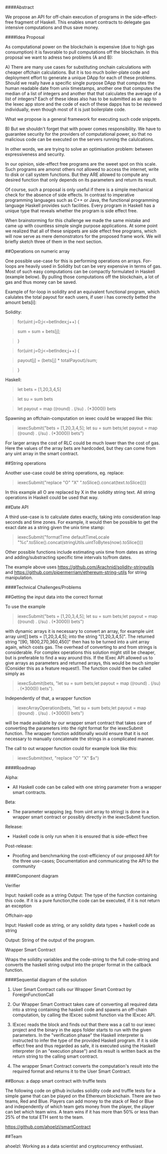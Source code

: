 ####Abstract


We propose an API for off-chain execution of programs in the side-effect-free fragment of Haskell.
This enables smart contracts to delegate gas intensive computations and thus save money.

####Idea Proposal

As computational power on the blockchain is expensive (due to high gas consumption) it is favorable to pull computations off the blockchain.
In this proposal we want to adress two problems (A and B):

A) 
There are many use cases for substituting onchain calculations with cheaper offchain calculations. 
But it is too much boiler-plate code and deployment effort to generate a unique DApp
for each of these problems.
Should we really have a specific single purpose DApp that computes
the human readable date from unix timestamps, another one that computes the median of a list of integers and another that that calculates the average of a list of integers? Each of these ideas also has to be submitted as an app to the Iexec app store and the code of each of these dapps has to be reviewed individually, even though most of it is just boilerplate code.


What we propose is a general framework for executing such code snippets.


B)
But we shouldn't forget that with power comes responsibility. 
We have to guarantee security for the providers of computational power, so that no malicious code can be executed on the servers running the calulcations.

In other words, we are trying to solve an optimisation problem: between expressiveness and security.

In our opinion, side-effect free programs are the sweet spot on this scale.
Such programs are amonst others not allowed to access the internet, write to disk or call system functions. But they ARE allowed to compute any desired function that only depends on its parameters and return its result.


Of course, such a proposal is only useful if there is a simple mechanical check for the absence of side effects.
In contrast to imperative programming languages such as C++ or Java, the functional programming language Haskell provides such facilities.
Every program in Haskell has a unique type that reveals
whether the program is side effect free. 

When brainstorming for this challenge we made the same mistake and came up with
countless simple single purpose applications.
At some point we realized that all of these snippets are side effect free programs, which will now serve as mere demonstrators for the proposed frame work.
We will briefly sketch three of them in the next section.

##Operations on numeric array

One possible use-case for this is performing operations on arrays.
For-loops are heavily used in Solidity but can be very expensive in terms of gas.
Most of such easy computations can be compactly formulated in Haskell (example below).
By pulling those computations off the blockchain, a lot of gas and thus money can be saved.

Example of for-loop in solidity and an equivalent functional program, which calulates
the total payout for each users, if user i has correctly betted the amount bets[i]:

Solidity:

>for(uint j=0;j<=betIndex;j++) {

> sum = sum + bets[j];

>}

>for(uint j=0;j<=betIndex;j++) {

> payout[j] = (bets[j] * totalPayout)/sum;

>}

Haskell:

>let bets = [1,20,3,4,5]

>let su =  sum bets

>let payout =  map  ((round) . (/su) . (*3000)) bets



Spawning an offchain-computation on iexec could be wrapped like this:

>iexecSubmit("bets = [1,20,3,4,5]; let su =  sum bets;let payout =  map  ((round) . (/su) . (*3000)) bets")

For larger arrays the cost of RLC could be much lower than the cost of gas.
Here the values of the array bets are hardcoded, but they can come from any uint array in the smart contract.


##String operations


Another use-case could be string operations, eg. replace:

>iexecSubmit("replace \"O\" \"X\" ".toSlice().concat(text.toSlice()))

In this example all O are replaced by X in the solidity string text. All string operations in Haskell could be used that way.


##Date API


A third use-case is to calculate dates exactly, taking into consideration leap seconds and time zones.
For example, it would then be possible to get the exact date as a string given the unix time stamp:

>iexecSubmit("formatTime defaultTimeLocale \"%c\".toSlice().concat(stringUtils.uintToBytes(now).toSlice()))

Other possible functions include estimating unix time from dates as string and adding/substracting specific time intervals to/from dates.

The example above uses https://github.com/Arachnid/solidity-stringutils and https://github.com/pipermerriam/ethereum-string-utils for string manipulation.


####Technical Challenges/Problems


##Getting the input data into the correct format

To use the example

>iexecSubmit("bets = [1,20,3,4,5]; let su =  sum bets;let payout =  map  ((round) . (/su) . (*3000)) bets")

with dynamic arrays it is necessary to convert an array, for example uint array uint[] bets  = [1,20,3,4,5]; into the string "[1,20,3,4,5]".
The returned string "[90, 1800,270,360,450]" then has to be turned into a uint array again, which costs gas.
The overhead of converting to and from strings is considerable.
For complex operations this solution might still be cheaper, but is preferable to find a way around this.
If the IExec API allowed us to give arrays as parameters and returned arrays, this would be much simpler
(Consider this as a feature request!).
The function could then be called simply as

>iexecSubmit(bets, "let su =  sum bets;let payout =  map  ((round) . (/su) . (*3000)) bets").

Independently of that, a wrapper function

>iexecArrayOperation(bets, "let su =  sum bets;let payout =  map  ((round) . (/su) . (*3000)) bets")

 will be made available by our wrapper smart contract that takes care of converting the parameters into the right format for the iexecSubmit function.
The wrapper function additionally would ensure that it is not necessary to manually concatenate the strings in a complicated manner.

The call to out wrapper function could for example look like this:

>iexecSubmit(text, "replace \"O\" \"X\" $x")



####Roadmap


Alpha:
* All Haskell code can be called with one string parameter from a wrapper  smart contracts.

Beta:
* The parameter wrapping (eg. from uint array to string) is done in a wrapper smart contract or possibly directly in the iexecSubmit function.

Release:
* Haskell code is only run when it is ensured that is side-effect free

Post-release:
* Proofing and benchmarking the cost-efficiency of our proposed API for the three use-cases; Documentation and communicating the API to the community


####Component diagram

Verifier

Input: haskell code as a string
Output: The type of the function containing this code. If it is a pure function,the code can be executed, if it is not return an exception


Offchain-app

Input: Haskell code as string, or any solidity data types + haskell code as string

Output: String of the output of the program.


Wrapper Smart Contract

Wraps the solidity variables and the code-string to the full code-string and converts the haskell string output into the proper format in the callback function.


####Sequential diagram of the solution

1. User Smart Contract calls our Wrapper Smart Contract by ForeignFunctionCall

2. Our Wrapper Smart Contract takes care of converting all required data into a string containing the haskell code and spawns an off-chain computation,
 by calling the IExcec submit function via the IExcec API.


3. IExcec reads the block and finds out that there was a call to our iexec project and the binary in the apps folder starts to run with the given parameters.
In the "verification phase" the Haskell interpreter is instructed to infer the type of the provided Haskell program.
If it is side effect free and thus regarded as safe, it is executed using the Haskell interpreter (in an "execution phase")
and its result is written back as the return string to the calling smart contract.

4. The wrapper Smart Contract converts the computation's result into the required format and returns it to the User Smart Contract.

##Bonus: a dapp smart contract with truffle tests

The following code on github includes solidity code and truffle tests for  a simple game that can be played on the Ethereum blockchain.
There are two teams, Red and Blue. Players can add money to the stack of Red or Blue and independently of which team gets money from the player, the player can bet which team wins.
A team wins if it has more than 50% or less than 25% of the total ETH sent to the team.


https://github.com/ahoelzl/smartContract


##Team

ahoelzl: Working as a data scientist and cryptocurrency enthusiast.
